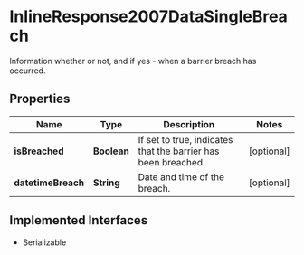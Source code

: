 

# InlineResponse2007DataSingleBreach

Information whether or not, and if yes - when a barrier breach has occurred.

## Properties

Name | Type | Description | Notes
------------ | ------------- | ------------- | -------------
**isBreached** | **Boolean** | If set to true, indicates that the barrier has been breached. |  [optional]
**datetimeBreach** | **String** | Date and time of the breach. |  [optional]


## Implemented Interfaces

* Serializable


